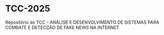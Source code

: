 # TCC-2025
Repositório ao  TCC - ANÁLISE E DESENVOLVIMENTO DE SISTEMAS PARA COMBATE E DETECÇÃO DE FAKE NEWS NA INTERNET
